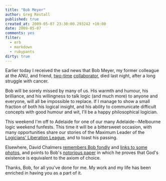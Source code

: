 ```yaml
---
title: "Bob Meyer"
author: Greg Restall
published: true
created_at: 2009-05-07 23:30:00.293242 +10:00
date: 2009-05-07 
comments: yes
filter:
  - erb
  - markdown
  - rubypants
dirty: true
---
```

Earlier today I received the sad news that Bob Meyer, my former colleague at the ANU, and friend, [two-time](http://consequently.org/writing/strenge) [collaborator](http://consequently.org/writing/desecsed), died last night, after a long struggle with cancer.  

Bob will be sorely missed by many of us. His warmth and humour, his brilliance, and his willingness to talk logic (and much more) to anyone and everyone, will all be impossible to replace.  If I manage to show a small fraction of both his logical insight, and his ability to communicate difficult concepts with good humour and wit, I'll be a happy philosophical logician.

<!--more-->

This weekend I'm off to Adelaide for one of our many Adelaide--Melbourne logic weekend funfests. This time it will be a bittersweet occasion, with many opportunities share our stories of the Maximum Leader of the [Logicians' Liberation League](http://users.rsise.anu.edu.au/~rkm/manifesto.html), and to toast his passing.

Elsewhere, David Chalmers [remembers Bob fondly](http://fragments.consc.net/djc/2009/05/bob-m.html) and [links to some photos](http://consc.net/cgi-bin/picsearch.pl?keyw=meyer), and points to Bob's [notorious paper](http://www.jstor.org/stable/2215186) in which he proves that God's existence is equivalent to the axiom of choice.

Thanks, Bob, for all you've done for me.  My work and my life has been enriched in having you as a part of it.


